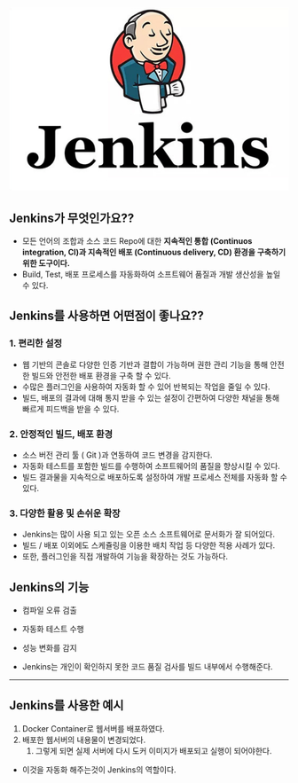 <img src="../images/Jenkins.png" alt="image12" width="600">


## Jenkins가 무엇인가요??

- 모든 언어의 조합과 소스 코드 Repo에 대한 **지속적인 통합 (Continuos integration, CI)과 지속적인 배포 (Continuous delivery, CD) 환경을 구축하기 위한 도구이다.**
- Build, Test, 배포 프로세스를 자동화하여 소프트웨어 품질과 개발 생산성을 높일 수 있다.

## Jenkins를 사용하면 어떤점이 좋나요??

### 1. 편리한 설정

- 웹 기반의 콘솔로 다양한 인증 기반과 결합이 가능하며 권한 관리 기능을 통해 안전한 빌드와 안전한 배포 환경을 구축 할 수 있다.
- 수많은 플러그인을 사용하여 자동화 할 수 있어 반복되는 작업을 줄일 수 있다.
- 빌드, 배포의 결과에 대해 통지 받을 수 있는 설정이 간편하여 다양한 채널을 통해 빠르게 피드백을 받을 수 있다.

### 2. 안정적인 빌드, 배포 환경

- 소스 버전 관리 툴 ( Git )과 연동하여 코드 변경을 감지한다.
- 자동화 테스트를 포함한 빌드를 수행하여 소프트웨어의 품질을 향상시킬 수 있다.
- 빌드 결과물을 지속적으로 배포하도록 설정하여 개발 프로세스 전체를 자동화 할 수 있다.

### 3. 다양한 활용 및 손쉬운 확장

- Jenkins는 많이 사용 되고 있는 오픈 소스 소프트웨어로 문서화가 잘 되어있다.
- 빌드 / 배포 이외에도 스케쥴링을 이용한 배치 작업 등 다양한 적용 사례가 있다.
- 또한, 플러그인을 직접 개발하여 기능을 확장하는 것도 가능하다.

## Jenkins의 기능

- 컴파일 오류 검출
- 자동화 테스트 수행
- 성능 변화를 감지

- Jenkins는 개인이 확인하지 못한 코드 품질 검사를 빌드 내부에서 수행해준다.
---
 ## Jenkins를 사용한 예시

1. Docker Container로 웹서버를 배포하였다.
2. 배포한 웹서버의 내용물이 변경되었다.
    1. 그렇게 되면 실제 서버에 다시 도커 이미지가 배포되고 실행이 되어야한다.
- 이것을 자동화 해주는것이 Jenkins의 역할이다.
